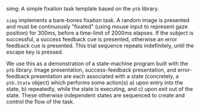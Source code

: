 simg: A simple fixation task template based on the `ptb` library.

`simg` implements a bare-bones fixation task. A random image is presented and must be continuously "fixated" (using mouse input to represent gaze position) for 300ms, before a time-limit of 2000ms elapses. If the subject is successful, a success feedback cue is presented, otherwise an error feedback cue is presented. This trial sequence repeats indefinitely, until the escape key is pressed.

We use this as a demonstration of a state-machine program built with the `ptb` library. Image presentation, success-feedback presentation, and error-feedback presentation are each associated with a state (concretely, a `ptb.State` object) which performs some action(s) a) upon entry into the state, b) repeatedly, while the state is executing, and c) upon exit out of the state. These otherwise independent states are sequenced to create and control the flow of the task.  

